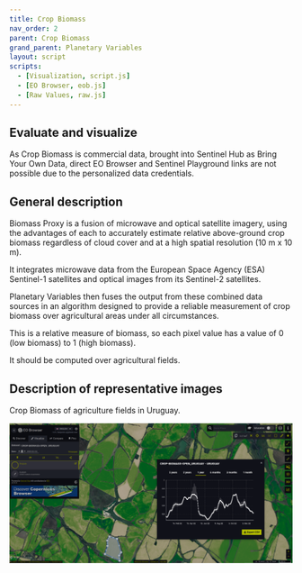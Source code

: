 ```yaml
---
title: Crop Biomass
nav_order: 2
parent: Crop Biomass
grand_parent: Planetary Variables
layout: script
scripts:
  - [Visualization, script.js]
  - [EO Browser, eob.js]
  - [Raw Values, raw.js]
---
```


## Evaluate and visualize

As Crop Biomass is commercial data, brought into Sentinel Hub as Bring Your Own Data, direct EO Browser and Sentinel Playground links are not possible due to the personalized data credentials.

## General description

Biomass Proxy is a fusion of microwave and optical satellite imagery, using the advantages of each to accurately estimate relative above-ground crop biomass regardless of cloud cover and at a high spatial resolution (10 m x 10 m).

It integrates microwave data from the European Space Agency (ESA) Sentinel-1 satellites and optical images from its Sentinel-2 satellites.

Planetary Variables then fuses the output from these combined data sources in an algorithm designed to provide a reliable measurement of crop biomass over agricultural areas under all circumstances.

This is a relative measure of biomass, so each pixel value has a value of 0 (low biomass) to 1 (high biomass).

It should be computed over agricultural fields.

## Description of representative images

Crop Biomass of agriculture fields in Uruguay.

![Various fields over Uruguay](fig/fig1.png)
